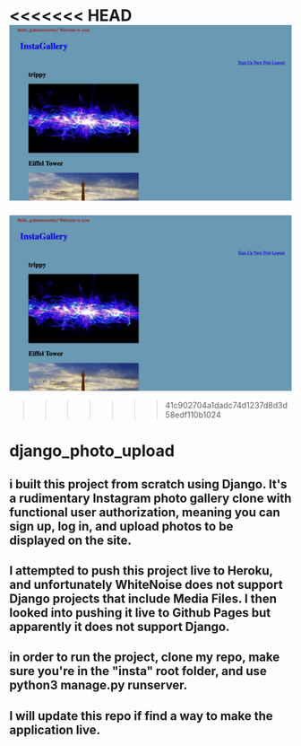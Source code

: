 <<<<<<< HEAD
![image](media/images/Insta.jpg)
=======
![](media/images/Insta.jpg)

>>>>>>> 41c902704a1dadc74d1237d8d3d58edf110b1024

# django_photo_upload

## i built this project from scratch using Django.  It's a rudimentary Instagram photo gallery clone with functional user authorization, meaning you can sign up, log in, and upload photos to be displayed on the site. 

## I attempted to push this project live to Heroku, and unfortunately WhiteNoise does not support Django projects that include Media Files. I then looked into pushing it live to Github Pages but apparently it does not support Django. 

## in order to run the project, clone my repo, make sure you're in the "insta" root folder, and use python3 manage.py runserver.

## I will update this repo if find a way to make the application live.



